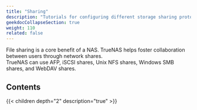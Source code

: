 ```yaml
---
title: "Sharing"
description: "Tutorials for configuring different storage sharing protocols in TrueNAS."
geekdocCollapseSection: true
weight: 110
related: false
---
```


File sharing is a core benefit of a NAS. TrueNAS helps foster collaboration between users through network shares.  
TrueNAS can use AFP, iSCSI shares, Unix NFS shares, Windows SMB shares, and WebDAV shares.

<div class="noprint">

## Contents

{{< children depth="2" description="true" >}}

</div>
